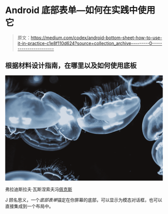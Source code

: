 # Android 底部表单—如何在实践中使用它

> 原文：<https://medium.com/codex/android-bottom-sheet-how-to-use-it-in-practice-c1e8f110d624?source=collection_archive---------0----------------------->

## 根据材料设计指南，在哪里以及如何使用底板

![](img/b512ce77bb0e7453f65924a76a50f888.png)

弗拉迪斯拉夫·瓦斯涅索夫冯[佩克斯](https://www.pexels.com/de-de/foto/nahaufnahmefoto-von-quallen-1854768/?utm_content=attributionCopyText&utm_medium=referral&utm_source=pexels)

J 顾名思义，一个*底部表单*锚定在你屏幕的底部，可以显示为模态对话框，也可以直接集成到一个布局中。